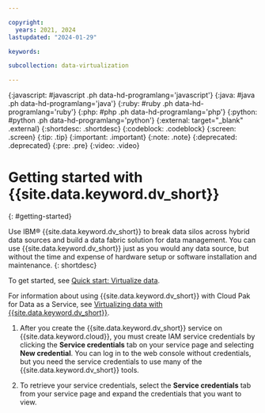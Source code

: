 ```yaml
---

copyright:
  years: 2021, 2024
lastupdated: "2024-01-29"

keywords: 

subcollection: data-virtualization

---
```


{:javascript: #javascript .ph data-hd-programlang='javascript'}
{:java: #java .ph data-hd-programlang='java'}
{:ruby: #ruby .ph data-hd-programlang='ruby'}
{:php: #php .ph data-hd-programlang='php'}
{:python: #python .ph data-hd-programlang='python'}
{:external: target="_blank" .external}
{:shortdesc: .shortdesc}
{:codeblock: .codeblock}
{:screen: .screen}
{:tip: .tip}
{:important: .important}
{:note: .note}
{:deprecated: .deprecated}
{:pre: .pre}
{:video: .video}

# Getting started with {{site.data.keyword.dv_short}}
{: #getting-started}

Use IBM® {{site.data.keyword.dv_short}} to break data silos across hybrid data sources and build a data fabric solution for data management. You can use {{site.data.keyword.dv_short}} just as you would any data source, but without the time and expense of hardware setup or software installation and maintenance.
{: shortdesc}

To get started, see [Quick start: Virtualize data](https://dataplatform.cloud.ibm.com/docs/content/wsj/getting-started/get-started-virtualize.html).


For information about using {{site.data.keyword.dv_short}} with Cloud Pak for Data as a Service, see [Virtualizing data with {{site.data.keyword.dv_short}}](https://dataplatform.cloud.ibm.com/docs/content/dvaas/virtualizing_data.html).

1. After you create the {{site.data.keyword.dv_short}} service on {{site.data.keyword.cloud}}, you must create IAM service credentials by clicking the **Service credentials** tab on your service page and selecting **New credential**. 
   You can log in to the web console without credentials, but you need the service credentials to use many of the {{site.data.keyword.dv_short}} tools. 

2. To retrieve your service credentials, select the **Service credentials** tab from your service page and expand the credentials that you want to view.
